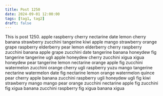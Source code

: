 ```yaml
---
title: Post 1250
date: 2024-09-01 12:00:00
tags: [tag1, tag2]
draft: false
---
```

This is post 1250.
apple
raspberry
cherry
nectarine
date
lemon
cherry
banana
strawberry
zucchini
tangerine
kiwi
apple
mango
strawberry
orange
grape
raspberry
elderberry
pear
lemon
elderberry
cherry
raspberry
zucchini
banana
apple
grape
zucchini
date
tangerine
banana
honeydew
fig
tangerine
tangerine
ugli
apple
honeydew
cherry
zucchini
xigua
xigua
honeydew
pear
tangerine
lemon
nectarine
orange
apple
fig
zucchini
watermelon
zucchini
orange
cherry
ugli
raspberry
yuzu
mango
tangerine
nectarine
watermelon
date
fig
nectarine
lemon
orange
watermelon
quince
pear
cherry
apple
banana
zucchini
raspberry
ugli
honeydew
ugli
fig
kiwi
strawberry
mango
mango
pear
orange
zucchini
nectarine
apple
fig
zucchini
fig
xigua
banana
zucchini
raspberry
fig
xigua
banana
xigua
